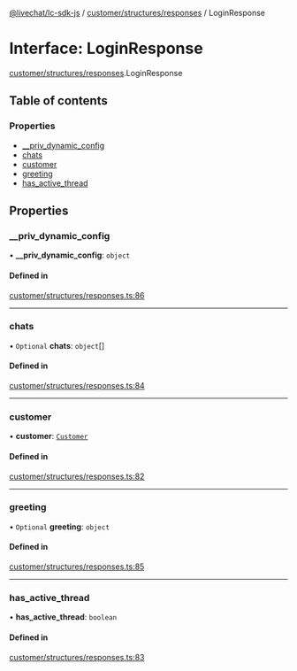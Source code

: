 [@livechat/lc-sdk-js](../README.md) / [customer/structures/responses](../modules/customer_structures_responses.md) / LoginResponse

# Interface: LoginResponse

[customer/structures/responses](../modules/customer_structures_responses.md).LoginResponse

## Table of contents

### Properties

- [\_\_priv\_dynamic\_config](customer_structures_responses.LoginResponse.md#__priv_dynamic_config)
- [chats](customer_structures_responses.LoginResponse.md#chats)
- [customer](customer_structures_responses.LoginResponse.md#customer)
- [greeting](customer_structures_responses.LoginResponse.md#greeting)
- [has\_active\_thread](customer_structures_responses.LoginResponse.md#has_active_thread)

## Properties

### \_\_priv\_dynamic\_config

• **\_\_priv\_dynamic\_config**: `object`

#### Defined in

[customer/structures/responses.ts:86](https://github.com/livechat/lc-sdk-js/blob/25e113d/src/customer/structures/responses.ts#L86)

___

### chats

• `Optional` **chats**: `object`[]

#### Defined in

[customer/structures/responses.ts:84](https://github.com/livechat/lc-sdk-js/blob/25e113d/src/customer/structures/responses.ts#L84)

___

### customer

• **customer**: [`Customer`](customer_structures_users.Customer.md)

#### Defined in

[customer/structures/responses.ts:82](https://github.com/livechat/lc-sdk-js/blob/25e113d/src/customer/structures/responses.ts#L82)

___

### greeting

• `Optional` **greeting**: `object`

#### Defined in

[customer/structures/responses.ts:85](https://github.com/livechat/lc-sdk-js/blob/25e113d/src/customer/structures/responses.ts#L85)

___

### has\_active\_thread

• **has\_active\_thread**: `boolean`

#### Defined in

[customer/structures/responses.ts:83](https://github.com/livechat/lc-sdk-js/blob/25e113d/src/customer/structures/responses.ts#L83)

